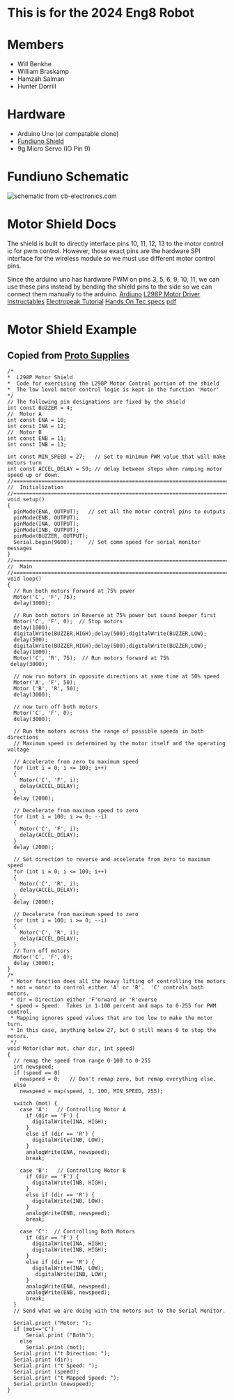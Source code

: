 # This is for the 2024 Eng8 Robot
# Members
- Will Benkhe
- William Braskamp
- Hamzah Salman
- Hunter Dorrill
# Hardware
- Arduino Uno (or compatable clone)
- [Fundiuno Shield](https://cb-electronics.com/products/funduino-joystick-shield-v1-a-ky-023-shield/)
- 9g Micro Servo (IO Pin 9)
# Fundiuno Schematic
![schematic from cb-electronics.com](schematic.png)
# Motor Shield Docs
The shield is built to directly interface pins 10, 11, 12, 13 to the motor control ic for pwm control.  However, those exact pins are the hardware SPI interface for the wireless module so we must use different motor control pins.


Since the arduino uno has hardware PWM on pins 3, 5, 6, 9, 10, 11, we can use these pins instead by bending the shield pins to the side so we can connect them manually to the arduino.
[Ardiuno](https://www.arduino.cc/reference/en/language/functions/analog-io/analogwrite/)
[L298P Motor Driver Instructables](https://www.instructables.com/Tutorial-for-L298-2Amp-Motor-Driver-Shield-for-Ard/)
[Electropeak Tutorial](https://electropeak.com/learn/interfacing-l298p-h-bridge-motor-driver-shield-with-arduino/)
[Hands On Tec specs](http://www.handsontec.com/dataspecs/arduino-shield/L298P%20Motor%20Shield.pdf)
[pdf](HandsOnTec.pdf)
# Motor Shield Example
## Copied from [Proto Supplies](https://protosupplies.com/product/l298p-motor-driver-shield/)

```
/*
*  L298P Motor Shield
*  Code for exercising the L298P Motor Control portion of the shield
*  The low level motor control logic is kept in the function 'Motor'
*/
// The following pin designations are fixed by the shield
int const BUZZER = 4;
//  Motor A
int const ENA = 10;  
int const INA = 12;
//  Motor B
int const ENB = 11;  
int const INB = 13;

int const MIN_SPEED = 27;   // Set to minimum PWM value that will make motors turn
int const ACCEL_DELAY = 50; // delay between steps when ramping motor speed up or down.
//===============================================================================
//  Initialization
//===============================================================================
void setup()
{
  pinMode(ENA, OUTPUT);   // set all the motor control pins to outputs
  pinMode(ENB, OUTPUT);
  pinMode(INA, OUTPUT);
  pinMode(INB, OUTPUT);
  pinMode(BUZZER, OUTPUT);
  Serial.begin(9600);     // Set comm speed for serial monitor messages
}
//===============================================================================
//  Main
//===============================================================================
void loop()
{
  // Run both motors Forward at 75% power
  Motor('C', 'F', 75);   
  delay(3000);
  
  // Run both motors in Reverse at 75% power but sound beeper first
  Motor('C', 'F', 0);  // Stop motors
  delay(1000);
  digitalWrite(BUZZER,HIGH);delay(500);digitalWrite(BUZZER,LOW); 
  delay(500);
  digitalWrite(BUZZER,HIGH);delay(500);digitalWrite(BUZZER,LOW); 
  delay(1000);
  Motor('C', 'R', 75);  // Run motors forward at 75%
 delay(3000); 
  
  // now run motors in opposite directions at same time at 50% speed
  Motor('A', 'F', 50);
  Motor ('B', 'R', 50);
  delay(3000);
  
  // now turn off both motors
  Motor('C', 'F', 0);  
  delay(3000);

  // Run the motors across the range of possible speeds in both directions
  // Maximum speed is determined by the motor itself and the operating voltage

  // Accelerate from zero to maximum speed
  for (int i = 0; i <= 100; i++)
  {
    Motor('C', 'F', i);
    delay(ACCEL_DELAY);
  }
  delay (2000);
  
  // Decelerate from maximum speed to zero
  for (int i = 100; i >= 0; --i)
  {
    Motor('C', 'F', i);
    delay(ACCEL_DELAY);
  }
  delay (2000);
  
  // Set direction to reverse and accelerate from zero to maximum speed
  for (int i = 0; i <= 100; i++)
  {
    Motor('C', 'R', i);
    delay(ACCEL_DELAY);
  }
  delay (2000);
  
  // Decelerate from maximum speed to zero
  for (int i = 100; i >= 0; --i)
  {
    Motor('C', 'R', i);
    delay(ACCEL_DELAY);
  }
  // Turn off motors
  Motor('C', 'F', 0);
  delay (3000);
}
/*
 * Motor function does all the heavy lifting of controlling the motors
 * mot = motor to control either 'A' or 'B'.  'C' controls both motors.
 * dir = Direction either 'F'orward or 'R'everse
 * speed = Speed.  Takes in 1-100 percent and maps to 0-255 for PWM control.  
 * Mapping ignores speed values that are too low to make the motor turn.
 * In this case, anything below 27, but 0 still means 0 to stop the motors.
 */
void Motor(char mot, char dir, int speed)
{
  // remap the speed from range 0-100 to 0-255
  int newspeed;
  if (speed == 0)
    newspeed = 0;   // Don't remap zero, but remap everything else.
  else
    newspeed = map(speed, 1, 100, MIN_SPEED, 255);

  switch (mot) {
    case 'A':   // Controlling Motor A
      if (dir == 'F') {
        digitalWrite(INA, HIGH);
      }
      else if (dir == 'R') {
        digitalWrite(INB, LOW);
      }
      analogWrite(ENA, newspeed);
      break;

    case 'B':   // Controlling Motor B
      if (dir == 'F') {
        digitalWrite(INB, HIGH);
      }
      else if (dir == 'R') {
        digitalWrite(INB, LOW);
      }
      analogWrite(ENB, newspeed);
      break;

    case 'C':  // Controlling Both Motors
      if (dir == 'F') {
        digitalWrite(INA, HIGH);
        digitalWrite(INB, HIGH);
      }
      else if (dir == 'R') {
        digitalWrite(INA, LOW);
         digitalWrite(INB, LOW);
      }
      analogWrite(ENA, newspeed);
      analogWrite(ENB, newspeed);
      break;
  }
  // Send what we are doing with the motors out to the Serial Monitor.
  
  Serial.print ("Motor: ");
  if (mot=='C')
      Serial.print ("Both");
    else
      Serial.print (mot);
  Serial.print ("t Direction: ");
  Serial.print (dir);
  Serial.print ("t Speed: ");
  Serial.print (speed);
  Serial.print ("t Mapped Speed: ");
  Serial.println (newspeed);
}
```
